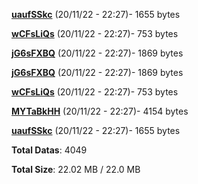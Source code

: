 [**uaufSSkc**](/data/uaufSSkc.txt) (20/11/22 - 22:27)- 1655 bytes

[**wCFsLiQs**](/data/wCFsLiQs.txt) (20/11/22 - 22:27)- 753 bytes

[**jG6sFXBQ**](/data/jG6sFXBQ.txt) (20/11/22 - 22:27)- 1869 bytes

[**jG6sFXBQ**](/data/jG6sFXBQ.txt) (20/11/22 - 22:27)- 1869 bytes

[**wCFsLiQs**](/data/wCFsLiQs.txt) (20/11/22 - 22:27)- 753 bytes

[**MYTaBkHH**](/data/MYTaBkHH.txt) (20/11/22 - 22:27)- 4154 bytes

[**uaufSSkc**](/data/uaufSSkc.txt) (20/11/22 - 22:27)- 1655 bytes

**Total Datas**: 4049

**Total Size**: 22.02 MB / 22.0 MB
